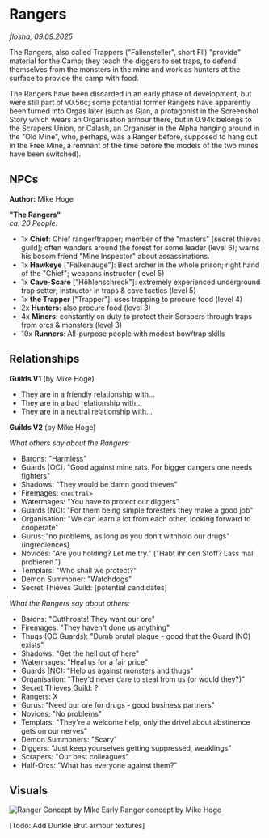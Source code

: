 # Rangers

*flosha, 09.09.2025*

The Rangers, also called Trappers ("Fallensteller", short Fll) "provide" material for the Camp; they teach the diggers to set traps, to defend themselves from the monsters in the mine and work as hunters at the surface to provide the camp with food. 

The Rangers have been discarded in an early phase of development, but were still part of v0.56c; some potential former Rangers have apparently been turned into Orgas later (such as Gjan, a protagonist in the Screenshot Story which wears an Organisation armour there, but in 0.94k belongs to the Scrapers Union, or Calash, an Organiser in the Alpha hanging around in the "Old Mine", who, perhaps, was a  Ranger before, supposed to hang out in the Free Mine, a remnant of the time before the models of the two mines have been switched). 


## NPCs

**Author:** Mike Hoge  

**"The Rangers"**  
*ca. 20 People:*  

* 1x **Chief**: Chief ranger/trapper; member of the "masters" [secret thieves guild]; often wanders around the forest for some leader (level 6); warns his bosom friend "Mine Inspector" about assassinations.
* 1x **Hawkeye** ["Falkenauge"]: Best archer in the whole prison; right hand of the "Chief"; weapons instructor (level 5)
* 1x **Cave-Scare** ["Höhlenschreck"]: extremely experienced underground trap setter; instructor in traps & cave tactics (level 5)
* 1x **the Trapper** ["Trapper"]: uses trapping to procure food (level 4)
* 2x **Hunters**: also procure food (level 3)
* 4x **Miners**: constantly on duty to protect their Scrapers through traps from orcs & monsters (level 3)
* 10x **Runners**: All-purpose people with modest bow/trap skills


## Relationships

**Guilds V1** (by Mike Hoge)  
* They are in a friendly relationship with...
* They are in a bad relationship with...
* They are in a neutral relationship with...


**Guilds V2** (by Mike Hoge)

*What others say about the Rangers:*
* Barons: "Harmless"
* Guards (OC): "Good against mine rats. For bigger dangers one needs fighters"
* Shadows: "They would be damn good thieves"
* Firemages: ``<neutral>``
* Watermages: "You have to protect our diggers"
* Guards (NC): "For them being simple foresters they make a good job"
* Organisation: "We can learn a lot from each other, looking forward to cooperate"
* Gurus: "no problems, as long as you don't withhold our drugs" (ingrediences)
* Novices: "Are you holding? Let me try." ("Habt ihr den Stoff? Lass mal probieren.")
* Templars: "Who shall we protect?"
* Demon Summoner: "Watchdogs"
* Secret Thieves Guild: [potential candidates]

*What the Rangers say about others:*
* Barons: "Cutthroats! They want our ore"
* Firemages: "They haven't done us anything"
* Thugs (OC Guards): "Dumb brutal plague - good that the Guard (NC) exists"
* Shadows: "Get the hell out of here"
* Watermages: "Heal us for a fair price"
* Guards (NC): "Help us against monsters and thugs"
* Organisation: "They'd never dare to steal from us (or would they?)"
* Secret Thieves Guild: ? 
* Rangers: X
* Gurus: "Need our ore for drugs - good business partners"
* Novices: "No problems"
* Templars: "They're a welcome help, only the drivel about abstinence gets on our nerves" 
* Demon Summoners: "Scary"
* Diggers: "Just keep yourselves getting suppressed, weaklings"
* Scrapers: "Our best colleagues"
* Half-Orcs: "What has everyone against them?"


## Visuals

![Ranger Concept by Mike](https://images.gothicarchive.org/conceptart/mikehoge/npcs/signal-2021-02-14-120600_Fallensteller-Src.jpeg)
Early Ranger concept by Mike Hoge

[Todo: Add Dunkle Brut armour textures]
